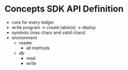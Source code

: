 # Concepts SDK API Definition

- runs for every ledger
- write program -> create table(s) -> deploy
- symbols (max chars and valid chars)
- environment
    - reader
        - all methods
    - db
        - read
        - write
